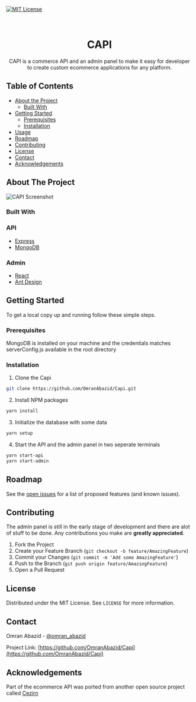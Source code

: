 [![MIT License][license-shield]][license-url]

<!-- PROJECT LOGO -->
<br />
<p align="center">
  <!-- <a href="https://github.com/OmranAbazid/Capi">
    <img src="images/logo.png" alt="Logo" width="80" height="80">
  </a> -->

  <h1 align="center">CAPI</h1>

  <p align="center">
    CAPI is a commerce API and an admin panel to make it easy for developer to create custom ecommerce applications for any platform.
    <br />
    <!-- <a href="https://github.com/OmranAbazid/Capi"><strong>Explore the docs »</strong></a>
    <br />
    <br />
    <a href="https://github.com/OmranAbazid/Capi">View Demo</a>
    ·
    <a href="https://github.com/OmranAbazid/Capi/issues">Capirt Bug</a>
    ·
    <a href="https://github.com/OmranAbazid/Capi/issues">Request Feature</a> -->
  </p>
</p>

<!-- TABLE OF CONTENTS -->

## Table of Contents

- [About the Project](#about-the-project)
  - [Built With](#built-with)
- [Getting Started](#getting-started)
  - [Prerequisites](#prerequisites)
  - [Installation](#installation)
- [Usage](#usage)
- [Roadmap](#roadmap)
- [Contributing](#contributing)
- [License](#license)
- [Contact](#contact)
- [Acknowledgements](#acknowledgements)

<!-- ABOUT THE PROJECT -->

## About The Project

![CAPI Screenshot](https://i.imgur.com/3iLsUXD.png)

### Built With

### API

- [Express](https://github.com/expressjs/express)
- [MongoDB](https://github.com/mongodb/mongo)

### Admin

- [React](https://github.com/facebook/react)
- [Ant Design](https://ant.design/)
  <!-- GETTING STARTED -->

## Getting Started

To get a local copy up and running follow these simple steps.

### Prerequisites

MongoDB is installed on your machine and the credentials matches serverConfig.js available in the root directory

### Installation

1. Clone the Capi

```sh
git clone https://github.com/OmranAbazid/Capi.git
```

2. Install NPM packages

```sh
yarn install
```

3. Initialize the database with some data

```sh
yarn setup
```

4. Start the API and the admin panel in two seperate terminals

```sh
yarn start-api
yarn start-admin
```

<!-- ROADMAP -->

## Roadmap

See the [open issues](https://github.com/OmranAbazid/Capi/issues) for a list of proposed features (and known issues).

<!-- CONTRIBUTING -->

## Contributing

The admin panel is still in the early stage of development and there are alot of stuff to be done. Any contributions you make are **greatly appreciated**.

1. Fork the Project
2. Create your Feature Branch (`git checkout -b feature/AmazingFeature`)
3. Commit your Changes (`git commit -m 'Add some AmazingFeature'`)
4. Push to the Branch (`git push origin feature/AmazingFeature`)
5. Open a Pull Request

<!-- LICENSE -->

## License

Distributed under the MIT License. See `LICENSE` for more information.

<!-- CONTACT -->

## Contact

Omran Abazid - [@omran_abazid](https://twitter.com/omran_abazid)

Project Link: [https://github.com/OmranAbazid/Capi](https://github.com/OmranAbazid/Capi)

<!-- ACKNOWLEDGEMENTS -->

## Acknowledgements

Part of the ecommerce API was ported from another open source project called [Cezirn](https://github.com/cezerin/cezerin)

<!-- MARKDOWN LINKS & IMAGES -->
<!-- https://www.markdownguide.org/basic-syntax/#reference-style-links -->

[license-shield]: https://img.shields.io/github/license/OmranAbazid/Best-README-Template.svg?style=flat-square
[license-url]: https://github.com/OmranAbazid/Best-README-Template/blob/master/LICENSE.txt
